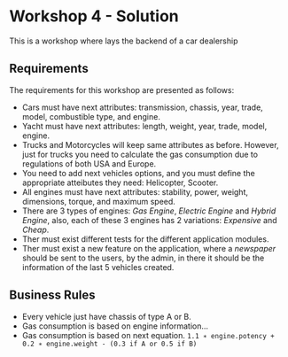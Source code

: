 # Workshop 4 - Solution

This is a workshop where lays the backend of a car dealership

## Requirements

The requirements for this workshop are presented as follows:
- Cars must have next attributes: transmission, chassis, year, trade, model, combustible
type, and engine.
- Yacht must have next attributes: length, weight, year, trade, model, engine.
- Trucks and Motorcycles will keep same attributes as before. However, just for trucks
you need to calculate the gas consumption due to regulations of both USA and Europe.
- You need to add next vehicles options, and you must define the appropriate atteibutes
they need: Helicopter, Scooter.
- All engines must have next attributes: stability, power, weight, dimensions, torque,
and maximum speed.
- There are 3 types of engines: _Gas Engine_, _Electric Engine_ and _Hybrid Engine_, also, each of these 3 engines has 2 variations: _Expensive_ and _Cheap_.
- Ther must exist different tests for the different application modules.
- Ther must exist a new feature on the application, where a _newspaper_ should be sent to the users, by the admin, in there it should be the information of the last 5 vehicles created.

## Business Rules

- Every vehicle just have chassis of type A or B.
- Gas consumption is based on engine information...
- Gas consumption is based on next equation. 
  `1.1 ∗ engine.potency + 0.2 ∗ engine.weight - (0.3 if A or 0.5 if B)`
